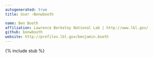 ```yaml
---
autogenerated: true
title: User ›Benwbooth

name: Ben Booth
affiliation: Lawrence Berkeley National Lab | http://www.lbl.gov/
github: benwbooth
website: http://profiles.lbl.gov/benjamin.booth
---
```

{% include stub %}

